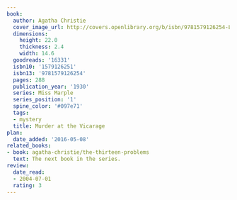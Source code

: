 ```yaml
---
book:
  author: Agatha Christie
  cover_image_url: http://covers.openlibrary.org/b/isbn/9781579126254-L.jpg
  dimensions:
    height: 22.0
    thickness: 2.4
    width: 14.6
  goodreads: '16331'
  isbn10: '1579126251'
  isbn13: '9781579126254'
  pages: 288
  publication_year: '1930'
  series: Miss Marple
  series_position: '1'
  spine_color: '#097e71'
  tags:
  - mystery
  title: Murder at the Vicarage
plan:
  date_added: '2016-05-08'
related_books:
- book: agatha-christie/the-thirteen-problems
  text: The next book in the series.
review:
  date_read:
  - 2004-07-01
  rating: 3
---
```

